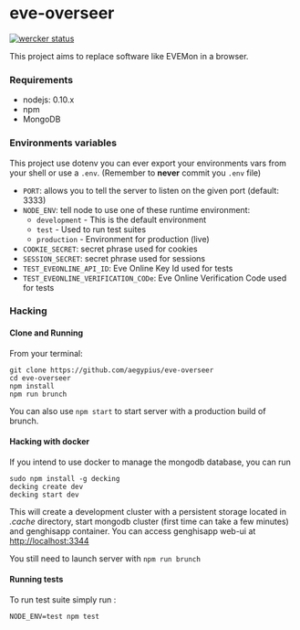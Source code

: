eve-overseer
============
[![wercker status](https://app.wercker.com/status/58cfa027e6e90ef5170148c3d0b3d700/s "wercker status")](https://app.wercker.com/project/bykey/58cfa027e6e90ef5170148c3d0b3d700)

This project aims to replace software like EVEMon in a browser.

### Requirements

  - nodejs: 0.10.x
  - npm
  - MongoDB

### Environments variables

This project use dotenv you can ever export your environments vars from your shell
or use a ```.env```. (Remember to **never** commit you ```.env``` file)

- ```PORT```: allows you to tell the server to listen on the given port (default: 3333)
- ```NODE_ENV```: tell node to use one of these runtime environment:
  - ```development``` - This is the default environment
  - ```test```        - Used to run test suites
  - ```production```  - Environment for production (live)
- ```COOKIE_SECRET```:  secret phrase used for cookies
- ```SESSION_SECRET```: secret phrase used for sessions
- ```TEST_EVEONLINE_API_ID```: Eve Online Key Id used for tests
- ```TEST_EVEONLINE_VERIFICATION_CODe```: Eve Online Verification Code used for tests

### Hacking

#### Clone and Running

From your terminal:

    git clone https://github.com/aegypius/eve-overseer
    cd eve-overseer
    npm install
    npm run brunch

You can also use ```npm start``` to start server with a production build of brunch.

#### Hacking with docker

If you intend to use docker to manage the mongodb database, you can run

    sudo npm install -g decking
    decking create dev
    decking start dev

This will create a development cluster with a persistent storage located in _.cache_
directory, start mongodb cluster (first time can take a few minutes) and genghisapp
container. You can access genghisapp web-ui at [http://localhost:3344](http://localhost:3344)

You still need to launch server with ```npm run brunch```

#### Running tests

To run test suite simply run :

```NODE_ENV=test npm test```
